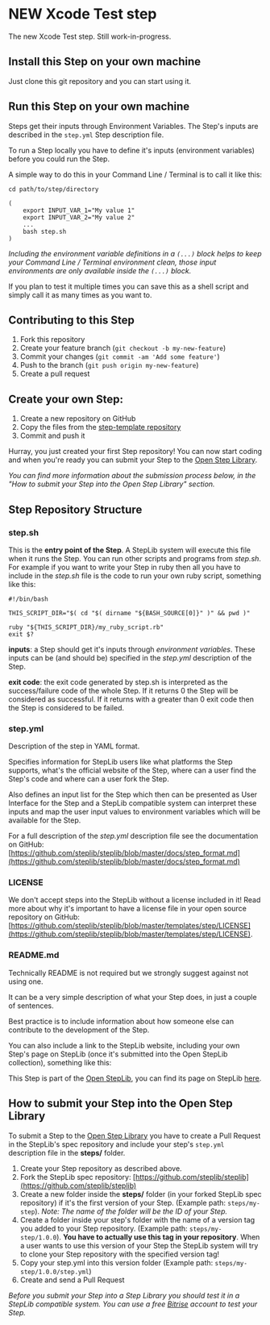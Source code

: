 # NEW Xcode Test step

The new Xcode Test step.
Still work-in-progress.


## Install this Step on your own machine

Just clone this git repository and you can start using it.


## Run this Step on your own machine

Steps get their inputs through Environment Variables.
The Step's inputs are described in the `step.yml` Step
description file.

To run a Step locally you have to define it's
inputs (environment variables) before you could run
the Step.

A simple way to do this in your Command Line / Terminal
is to call it like this:

	cd path/to/step/directory

    (
    	export INPUT_VAR_1="My value 1"
    	export INPUT_VAR_2="My value 2"
    	...
    	bash step.sh
    )

*Including the environment variable definitions
in a `(...)` block helps to keep your
Command Line / Terminal environment clean, those
input environments are only available
inside the `(...)` block.*

If you plan to test it multiple times you can
save this as a shell script
and simply call it as many times as you want to.


## Contributing to this Step

1. Fork this repository
2. Create your feature branch (`git checkout -b my-new-feature`)
3. Commit your changes (`git commit -am 'Add some feature'`)
4. Push to the branch (`git push origin my-new-feature`)
5. Create a pull request


## Create your own Step:

1. Create a new repository on GitHub
2. Copy the files from the [step-template repository](https://github.com/steplib/step-template)
3. Commit and push it

Hurray, you just created your first Step repository!
You can now start coding and when you're ready
you can submit your Step to the [Open Step Library](http://www.steplib.com/).

*You can find more information about the submission process below,
in the "How to submit your Step into the Open Step Library" section.*


## Step Repository Structure

### step.sh

This is the **entry point of the Step**. A StepLib
system will execute this file when it runs the Step.
You can run other scripts and programs from
*step.sh*. For example if you want to write your
Step in ruby then all you have to include in the *step.sh*
file is the code to run your own ruby script,
something like this:

    #!/bin/bash

    THIS_SCRIPT_DIR="$( cd "$( dirname "${BASH_SOURCE[0]}" )" && pwd )"

    ruby "${THIS_SCRIPT_DIR}/my_ruby_script.rb"
    exit $?


**inputs**: a Step should get it's inputs through
*environment variables*. These inputs can be (and should be)
specified in the *step.yml* description of the Step.

**exit code**: the exit code generated by step.sh
is interpreted as the success/failure code of the whole Step.
If it returns 0 the Step will be considered as successful.
If it returns with a greater than 0 exit code then
the Step is considered to be failed.


### step.yml

Description of the step in YAML format.

Specifies information for StepLib users like what platforms
the Step supports, what's the official website of the
Step, where can a user find the Step's code and
where can a user fork the Step.

Also defines an input list for the Step which then
can be presented as User Interface for the Step
and a StepLib compatible system can interpret these
inputs and map the user input values to
environment variables which will be available for the Step.

For a full description of the *step.yml* description
file see the documentation on GitHub: [https://github.com/steplib/steplib/blob/master/docs/step_format.md](https://github.com/steplib/steplib/blob/master/docs/step_format.md)


### LICENSE

We don't accept steps into the StepLib without a license included in it!
Read more about why it's important to have a license file
in your open source repository on GitHub: [https://github.com/steplib/steplib/blob/master/templates/step/LICENSE](https://github.com/steplib/steplib/blob/master/templates/step/LICENSE).


### README.md

Technically README is not required but we strongly suggest
against not using one.

It can be a very simple description of what your Step does,
in just a couple of sentences.

Best practice is to include information about how
someone else can contribute to the development of the Step.

You can also include a link to the StepLib website, including your
own Step's page on StepLib (once it's submitted
into the Open StepLib collection), something like this:

This Step is part of the [Open StepLib](http://www.steplib.com/),
you can find its page on StepLib [here](http://www.steplib.com/step/your-step-id).


## How to submit your Step into the Open Step Library

To submit a Step to the [Open Step Library](http://www.steplib.com/)
you have to create a Pull Request in the StepLib's spec repository
and include your step's `step.yml` description file
in the **steps/** folder.

1. Create your Step repository as described above.
2. Fork the StepLib spec repository: [https://github.com/steplib/steplib](https://github.com/steplib/steplib)
3. Create a new folder inside the **steps/** folder (in your forked StepLib spec repository) if it's the first version of your Step. (Example path: `steps/my-step`). *Note: The name of the folder will be the ID of your Step.*
4. Create a folder inside your step's folder with the name of a version tag you added to your Step repository. (Example path: `steps/my-step/1.0.0`). **You have to actually use this tag in your repository**. When a user wants to use this version of your Step the StepLib system will try to clone your Step repository with the specified version tag!
5. Copy your step.yml into this version folder (Example path: `steps/my-step/1.0.0/step.yml`)
6. Create and send a Pull Request

*Before you submit your Step into a Step Library you should test it in a StepLib compatible system.
You can use a free [Bitrise](http://www.bitrise.io/) account to test your Step.*
